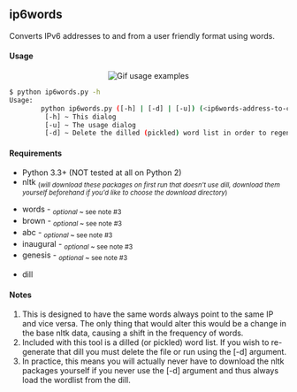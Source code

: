 ## ip6words

Converts IPv6 addresses to and from a user friendly format using words.

#### Usage

<p align="center">
    <img src="https://raw.githubusercontent.com/lstn/ip6words/master/usage.gif" alt="Gif usage examples">
</p>

```bash
$ python ip6words.py -h
Usage:
        python ip6words.py ([-h] | [-d] | [-u]) (<ip6words-address-to-convert> | <ipv6-to-convert>)
         [-h] ~ This dialog
         [-u] ~ The usage dialog
         [-d] ~ Delete the dilled (pickled) word list in order to regenerate it before executing
```

#### Requirements

- Python 3.3+ (NOT tested at all on Python 2)
- nltk <sub>(*will download these packages on first run that doesn't use dill, download them yourself beforehand if you'd like to choose the download directory*)</sub>
 + words - <sub>*optional* ~ see note #3</sub>
 + brown - <sub>*optional* ~ see note #3</sub>
 + abc - <sub>*optional* ~ see note #3</sub>
 + inaugural - <sub>*optional* ~ see note #3</sub>
 + genesis - <sub>*optional* ~ see note #3</sub>
- dill


#### Notes

1. This is designed to have the same words always point to the same IP and vice versa. The only thing that
would alter this would be a change in the base nltk data, causing a shift in the frequency of words.
2. Included with this tool is a dilled (or pickled) word list. If you wish to re-generate that dill you
must delete the file or run using the \[-d] argument.
3. In practice, this means you will actually never have to download the nltk packages yourself if you never
use the \[-d] argument and thus always load the wordlist from the dill.

